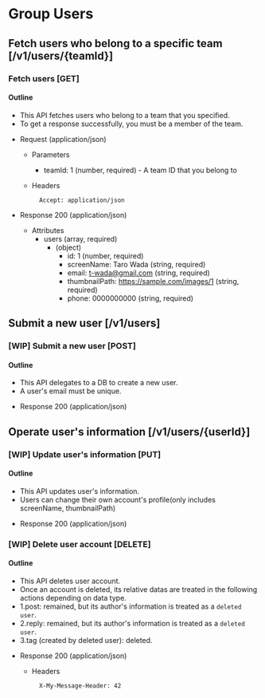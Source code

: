 # Group Users

## Fetch users who belong to a specific team [/v1/users/{teamId}]

### Fetch users [GET]

#### Outline

* This API fetches users who belong to a team that you specified.
* To get a response successfully, you must be a member of the team.

+ Request (application/json)

    + Parameters

        + teamId: 1 (number, required) - A team ID that you belong to

    + Headers

            Accept: application/json

+ Response 200 (application/json)

    + Attributes
        + users (array, required)
            + (object)
                + id: 1 (number, required)
                + screenName: Taro Wada (string, required)
                + email: t-wada@gmail.com (string, required)
                + thumbnailPath: https://sample.com/images/1 (string, required)
                + phone: 0000000000 (string, required)


## Submit a new user [/v1/users]

### [WIP] Submit a new user [POST]

#### Outline

* This API delegates to a DB to create a new user.
* A user's email must be unique.

+ Response 200 (application/json)

## Operate user's information [/v1/users/{userId}]

### [WIP] Update user's information [PUT]

#### Outline

* This API updates user's information.
* Users can change their own account's profile(only includes screenName, thumbnailPath)

+ Response 200 (application/json)

### [WIP] Delete user account [DELETE]

#### Outline

* This API deletes user account.
* Once an account is deleted, its relative datas are treated in the following actions depending on data type.
* 1.post: remained, but its author's information is treated as a `deleted user`.
* 2.reply: remained, but its author's information is treated as a `deleted user`.
* 3.tag (created by deleted user): deleted.

+ Response 200 (application/json)

    + Headers

            X-My-Message-Header: 42

